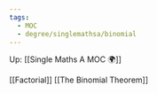 ```yaml
---
tags:
  - MOC
  - degree/singlemathsa/binomial
---
```

Up: [[Single Maths A MOC 🌍]]

[[Factorial]]
[[The Binomial Theorem]]
